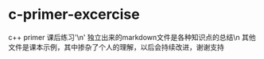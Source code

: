 # c-primer-excercise
c++ primer 课后练习'\n'
独立出来的markdown文件是各种知识点的总结\n
其他文件是课本示例，其中掺杂了个人的理解，以后会持续改进，谢谢支持
